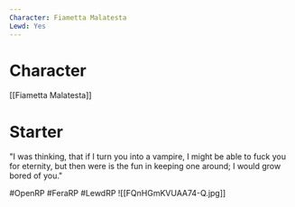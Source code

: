 ```yaml
---
Character: Fiametta Malatesta
Lewd: Yes
---
```

# Character
[[Fiametta Malatesta]]

# Starter
"I was thinking, that if I turn you into a vampire, I might be able to fuck you for eternity, but then were is the fun in keeping one around; I would grow bored of you."  

#OpenRP #FeraRP #LewdRP 
![[FQnHGmKVUAA74-Q.jpg]]